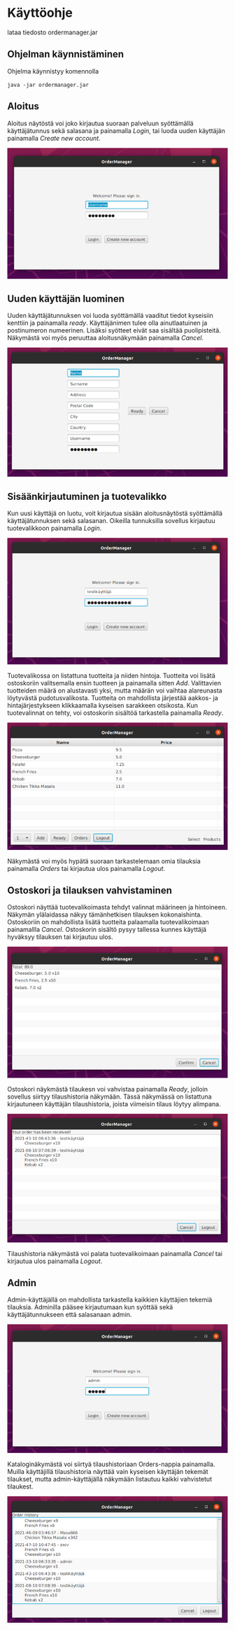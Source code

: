 # **Käyttöohje**
lataa tiedosto ordermanager.jar
## **Ohjelman käynnistäminen**
Ohjelma käynnistyy komennolla
```
java -jar ordermanager.jar 
```
## **Aloitus** 
Aloitus näytöstä voi joko kirjautua suoraan palveluun syöttämällä käyttäjätunnus sekä salasana ja painamalla *Login*, tai luoda uuden käyttäjän painamalla *Create new account*.

![aloitus](./kuvat/aloitus.png)

## **Uuden käyttäjän luominen**
Uuden käyttäjätunnuksen voi luoda syöttämällä vaaditut tiedot kyseisiin kenttiin ja painamalla *ready*. Käyttäjänimen tulee olla ainutlaatuinen ja postinumeron numeerinen. Lisäksi syötteet eivät saa sisältää puolipisteitä. Näkymästä voi myös peruuttaa aloitusnäkymään painamalla *Cancel*.

![uusikayttaja](./kuvat/uusikayttaja.png) 

## **Sisäänkirjautuminen ja tuotevalikko**
Kun uusi käyttäjä on luotu, voit kirjautua sisään aloitusnäytöstä syöttämällä käyttäjätunnuksen sekä salasanan. Oikeilla tunnuksilla sovellus kirjautuu tuotevalikkoon painamalla *Login*. 

![testikayttaja](./kuvat/testikayttaja.png)

Tuotevalikossa on listattuna tuotteita ja niiden hintoja. Tuotteita voi lisätä ostoskoriin valitsemalla ensin tuotteen ja painamalla sitten *Add*. Valittavien tuotteiden määrä on alustavasti yksi, mutta määrän voi vaihtaa alareunasta löytyvästä pudotusvalikosta. 
Tuotteita on mahdollista järjestää aakkos- ja hintajärjestykseen klikkaamalla kyseisen sarakkeen otsikosta. 
Kun tuotevalinnat on tehty, voi ostoskorin sisältöä tarkastella painamalla *Ready*. 

![katalogi](./kuvat/katalogi.png) 

Näkymästä voi myös hypätä suoraan tarkastelemaan omia tilauksia painamalla *Orders* tai kirjautua ulos painamalla *Logout*. 
## **Ostoskori ja tilauksen vahvistaminen** 
Ostoskori näyttää tuotevalikoimasta tehdyt valinnat määrineen ja hintoineen. Näkymän ylälaidassa näkyy tämänhetkisen tilauksen kokonaishinta. 
Ostoskoriin on mahdollista lisätä tuotteita palaamalla tuotevalikoimaan painamallla *Cancel*. Ostoskorin sisältö pysyy tallessa kunnes käyttäjä hyväksyy tilauksen tai kirjautuu ulos. 

![ostoskori](./kuvat/ostoskori.png)

Ostoskori näykmästä tilaukesn voi vahvistaa painamalla *Ready*, jolloin sovellus siirtyy tilaushistoria näkymään. 
Tässä näkymässä on listattuna kirjautuneen käyttäjän tilaushistoria, joista viimeisin tilaus löytyy alimpana. 

![omattilaukset](./kuvat/omattilaukset.png)

Tilaushistoria näkymästä voi palata tuotevalikoimaan painamalla *Cancel* tai kirjautua ulos painamalla *Logout*. 
## **Admin**
Admin-käyttäjällä on mahdollista tarkastella kaikkien käyttäjien tekemiä tilauksia. Adminilla pääsee kirjautumaan kun syöttää sekä käyttäjätunnukseen että salasanaan admin.

![admin](./kuvat/admin.png)

Kataloginäkymästä voi siirtyä tilaushistoriaan Orders-nappia painamalla. 
Muilla käyttäjillä tilaushistoria näyttää vain kyseisen käyttäjän tekemät tilaukset, mutta admin-käyttäjällä näkymään listautuu kaikki vahvistetut tilaukest. 

![yleiskuva](./kuvat/yleiskuva.png) 

